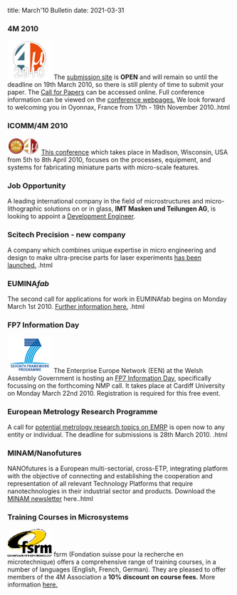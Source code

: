 title: March'10 Bulletin
date: 2021-03-31

<!--break-->
###  4M 2010


![4M2010](/images/4m-logotight_web.png)
The [submission site](/conference/2010/Submission%20Guidelines) is **OPEN** and will remain so until the deadline on 19th March 2010, so there is still plenty of time to submit your paper. The [Call for Papers](/contents/1st-Call-Papers.html) can be accessed online. Full conference information can be viewed on the [conference webpages.](/conference/2010) We look forward to welcoming you in Oyonnax, France from 17th - 19th November 2010..html

###  ICOMM/4M 2010

![ICOMM/4M 2010](/images/icomm_thumb_0.jpg) [This conference](http://www.conferencing.uwex.edu/conferences/ICOMM10/) which takes place in Madison, Wisconsin, USA from 5th to 8th April 2010, focuses on the processes, equipment, and systems for fabricating miniature parts with micro-scale features.  
  
###  Job Opportunity

A leading international company in the field of microstructures and micro-lithographic solutions on or in glass, **IMT Masken und Teilungen AG**, is looking to appoint a [Development Engineer](/contents/Job-Opportunity-Development-Engineer.html).
  
###  Scitech Precision - new company

A company which combines unique expertise in micro engineering and design to make ultra-precise parts for laser experiments [has been launched.](/contents/Scitech-Precision-Ltd.html)   .html
  
###  EUMINA*fab*

The second call for applications for work in EUMINAfab begins on Monday March 1st 2010. [Further information here.](/contents/EUMINAfab-second-Call-Opens.html)   .html
  
###  FP7 Information Day

![FP7](/images/FP7-gen-RGB_web.jpg)  The Enterprise Europe Network (EEN) at the Welsh Assembly Government is hosting an [FP7 Information Day,](/event/FP7-NMP-Day) specifically focussing on the forthcoming NMP call. It takes place at Cardiff University on Monday March 22nd 2010. Registration is required for this free event.  

###  European Metrology Research Programme

A call for [potential metrology research topics on EMRP](/contents/European-Metrology-Research-Programme-EMRP.html) is open now to any entity or individual. The deadline for submissions is 28th March 2010.   .html
 
###  MINAM/Nanofutures

NANOfutures is a European multi-sectorial, cross-ETP, integrating platform with the objective of connecting and establishing the cooperation and representation of all relevant Technology Platforms that require nanotechnologies in their industrial sector and products. Download the [MINAM newsletter](/contents/MINAMNanofutures.html) here..html
  
###  Training Courses in Microsystems

![FSRM](/images/FSRM_LOGO_web.gif)
fsrm (Fondation suisse pour la recherche en microtechnique) offers a comprehensive range of training courses, in a number of languages (English, French, German). They are pleased to offer members of the 4M Association a <b>10% discount on course fees.</b> More information [here.](/contents/fsrm-training-courses.html)
